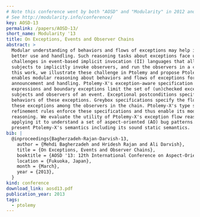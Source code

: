 ```yaml
---
# Note this conference went by both "AOSD" and "Modularity" in 2012 and 2013.
# See http://modularity.info/conference/
key: AOSD-13
permalink: /papers/AOSD-13/
short_name: Modularity '13
title: On Exceptions, Events and Observer Chains
abstract: >
  Modular understanding of behaviors and flows of exceptions may help in their
  better use and handling. Such reasoning tasks about exceptions face unique
  challenges in event-based implicit invocation (II) languages that allow
  subjects to implicitly invoke observers, and run the observers in a chain. In
  this work, we illustrate these challenge in Ptolemy and propose Ptolemy-X that
  enables modular reasoning about behaviors and flows of exceptions for event
  announcement and handling. Ptolemy-X's exception-aware specification
  expressions and boundary exceptions limit the set of (un)checked exceptions of
  subjects and observers of an event. Exceptional postconditions specify the
  behaviors of these exceptions. Greybox specifications specify the flows of
  these exceptions among the observers in the chain. Ptolemy-X's type system and
  refinement rules enforce these specifications and thus enable its modular
  reasoning. We evaluate the utility of Ptolemy-X's exception flow reasoning by
  applying it to understand a set of aspect-oriented (AO) bug patterns. We also
  present Ptolemy-X's semantics including its sound static semantics.
bib: |
  @inproceedings{Bagherzadeh-Rajan-Darvish-13,
    author = {Mehdi Bagherzadeh and Hridesh Rajan and Ali Darvish},
    title = {On Exceptions, Events and Observer Chains},
    booktitle = {AOSD '13: 12th International Conference on Aspect-Oriented Software Development},
    location = {Fukuoka, Japan},
    month = {March},
    year = {2013},
  }
kind: conference
download_link: aosd13.pdf
publication_year: 2013
tags:
  - ptolemy
---
```

